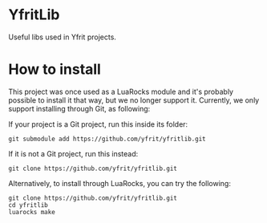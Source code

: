 # YfritLib
Useful libs used in Yfrit projects.

# How to install

This project was once used as a LuaRocks module and it's probably possible to install it that way, but we no longer support it. Currently, we only support installing through Git, as following:

If your project is a Git project, run this inside its folder:

`git submodule add https://github.com/yfrit/yfritlib.git`

If it is not a Git project, run this instead:

`git clone https://github.com/yfrit/yfritlib.git`


Alternatively, to install through LuaRocks, you can try the following:
```
git clone https://github.com/yfrit/yfritlib.git
cd yfritlib
luarocks make
```
